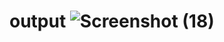 # output     ![Screenshot (18)](https://github.com/Surender12234/Clock/assets/130903169/c711922b-78ce-40e5-a94f-34c8afdd0f95)
